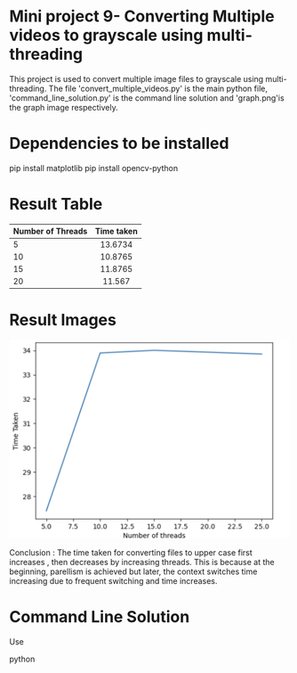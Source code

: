  # Mini project 9- Converting Multiple videos to grayscale using multi-threading
 This project is used to convert multiple image files to grayscale using multi-threading. The file 'convert_multiple_videos.py' is the main python file, 'command_line_solution.py' is the command line solution and 'graph.png'is the graph image respectively.

# Dependencies to be installed

pip install matplotlib
pip install opencv-python

# Result Table

| Number of Threads | Time taken 
| ------------- |:-------------:| 
| 5     | 13.6734
| 10   |  10.8765
| 15 | 11.8765
| 20 | 11.567



# Result Images


<img width="677" src="https://github.com/VatsalNanda/Mini-Projects-in-Python-ML-/blob/main/Mini_Proj_9-Convert%20Multiple%20Videos%20to%20Grayscale/graph.png">


Conclusion : The time taken for converting files to upper case first increases , then decreases by increasing threads. This is because at the beginning, parellism is achieved but later, the context switches time increasing due to frequent switching and time increases.


# Command Line Solution

Use

python <script>.py inputfile outputfile num_of_threads
  
  
